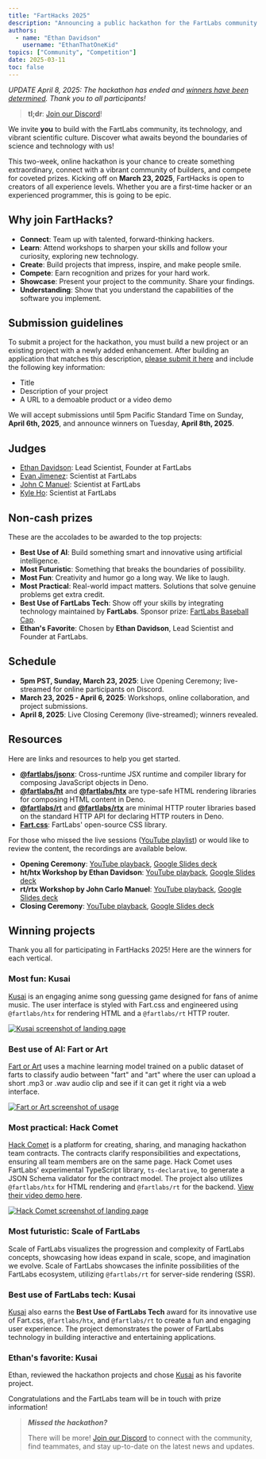 ```yaml
---
title: "FartHacks 2025"
description: "Announcing a public hackathon for the FartLabs community."
authors:
  - name: "Ethan Davidson"
    username: "EthanThatOneKid"
topics: ["Community", "Competition"]
date: 2025-03-11
toc: false
---
```


_UPDATE April 8, 2025: The hackathon has ended and
[winners have been determined](#winning-projects). Thank you to all
participants!_

> **tl;dr**: [Join our Discord](https://go.fart.tools/chat)!

We invite **you** to build with the FartLabs community, its technology, and
vibrant scientific culture. Discover what awaits beyond the boundaries of
science and technology with us!

This two-week, online hackathon is your chance to create something
extraordinary, connect with a vibrant community of builders, and compete for
coveted prizes. Kicking off on **March 23, 2025**, FartHacks is open to creators
of all experience levels. Whether you are a first-time hacker or an experienced
programmer, this is going to be epic.

## Why join FartHacks?

- **Connect**: Team up with talented, forward-thinking hackers.
- **Learn**: Attend workshops to sharpen your skills and follow your curiosity,
  exploring new technology.
- **Create**: Build projects that impress, inspire, and make people smile.
- **Compete**: Earn recognition and prizes for your hard work.
- **Showcase**: Present your project to the community. Share your findings.
- **Understanding**: Show that you understand the capabilities of the software
  you implement.

## Submission guidelines

To submit a project for the hackathon, you must build a new project or an
existing project with a newly added enhancement. After building an application
that matches this description,
[please submit it here](https://go.fart.tools/hackathon-submit) and include the
following key information:

- Title
- Description of your project
- A URL to a demoable product or a video demo

We will accept submissions until 5pm Pacific Standard Time on Sunday, **April
6th, 2025**, and announce winners on Tuesday, **April 8th, 2025**.

## Judges

- [Ethan Davidson](https://github.com/EthanThatOneKid): Lead Scientist, Founder
  at FartLabs
- [Evan Jimenez](https://github.com/EvanCPSC): Scientist at FartLabs
- [John C Manuel](https://github.com/johncmanuel): Scientist at FartLabs
- [Kyle Ho](https://github.com/KQPH): Scientist at FartLabs

## Non-cash prizes

These are the accolades to be awarded to the top projects:

- **Best Use of AI**: Build something smart and innovative using artificial
  intelligence.
- **Most Futuristic**: Something that breaks the boundaries of possibility.
- **Most Fun**: Creativity and humor go a long way. We like to laugh.
- **Most Practical**: Real-world impact matters. Solutions that solve genuine
  problems get extra credit.
- **Best Use of FartLabs Tech**: Show off your skills by integrating technology
  maintained by **FartLabs**. Sponsor prize:
  [FartLabs Baseball Cap](https://shop.fartlabs.org/products/fartlabs-baseball-cap).
- **Ethan's Favorite**: Chosen by **Ethan Davidson**, Lead Scientist and Founder
  at FartLabs.

## Schedule

- **5pm PST, Sunday, March 23, 2025**: Live Opening Ceremony; live-streamed for
  online participants on Discord.
- **March 23, 2025 - April 6, 2025**: Workshops, online collaboration, and
  project submissions.
- **April 8, 2025**: Live Closing Ceremony (live-streamed); winners revealed.

## Resources

Here are links and resources to help you get started.

- [**@fartlabs/jsonx**](https://github.com/FartLabs/jsonx): Cross-runtime JSX
  runtime and compiler library for composing JavaScript objects in Deno.
- [**@fartlabs/ht**](https://github.com/FartLabs/ht) and
  [**@fartlabs/htx**](https://github.com/FartLabs/htx) are type-safe HTML
  rendering libraries for composing HTML content in Deno.
- [**@fartlabs/rt**](https://github.com/FartLabs/rt) and
  [**@fartlabs/rtx**](https://github.com/FartLabs/rtx) are minimal HTTP router
  libraries based on the standard HTTP API for declaring HTTP routers in Deno.
- [**Fart.css**](https://css.fart.tools/): FartLabs' open-source CSS library.

For those who missed the live sessions
([YouTube playlist](https://www.youtube.com/playlist?list=PL4gn8nYhtc_6Ktq47RGnDPswBMaY8h754&si=jOIOgYCUCgPi_brl))
or would like to review the content, the recordings are available below.

- **Opening Ceremony**: [YouTube playback](https://youtu.be/bbeME9BaSKs),
  [Google Slides deck](https://docs.google.com/presentation/d/1-LhqrvFEPZmx6t2sqAV6eDoLzxbxVWic5_7zmDANZDA/edit?usp=sharing)
- **ht/htx Workshop by Ethan Davidson**:
  [YouTube playback](https://youtu.be/8G6ZNsF27bQ),
  [Google Slides deck](https://docs.google.com/presentation/d/1rL5VYeAQZJuv16WEhdqfVsyI8v62QL6kCnavexg1ie4/edit?usp=sharing)
- **rt/rtx Workshop by John Carlo Manuel**:
  [YouTube playback](https://youtu.be/tQq3OK1ND1g),
  [Google Slides deck](https://docs.google.com/presentation/d/1uD_AvgMYsGOkEDVd2jt3Z1J1N7At6DT2ElQ0s5FsDfo/edit?usp=sharing)
- **Closing Ceremony**: [YouTube playback](https://youtu.be/YRtKfJ6_kcU),
  [Google Slides deck](https://docs.google.com/presentation/d/1RCcadLHoBgYNTamDiavp8Vs7v1aozvZzotDjMTHnv2o/edit?usp=sharing)

## Winning projects

Thank you all for participating in FartHacks 2025! Here are the winners for each
vertical.

### Most fun: Kusai

[Kusai](https://kusai-921.deno.dev/) is an engaging anime song guessing game
designed for fans of anime music. The user interface is styled with Fart.css and
engineered using `@fartlabs/htx` for rendering HTML and a `@fartlabs/rt` HTTP
router.

[![Kusai screenshot of landing page](https://github.com/user-attachments/assets/dcea1b11-71af-4818-b9bb-1fced359c2fd)](https://github.com/FartLabs/hackathon/issues/5)

### Best use of AI: Fart or Art

[Fart or Art](https://github.com/sidvasu/Fart-or-Art) uses a machine learning
model trained on a public dataset of farts to classify audio between "fart" and
"art" where the user can upload a short .mp3 or .wav audio clip and see if it
can get it right via a web interface.

[![Fart or Art screenshot of usage](https://github.com/user-attachments/assets/3ae528f2-447f-4777-afae-8f6e2f8a2515)](https://github.com/FartLabs/hackathon/issues/1)

### Most practical: Hack Comet

[Hack Comet](https://hack-comet.deno.dev/) is a platform for creating, sharing,
and managing hackathon team contracts. The contracts clarify responsibilities
and expectations, ensuring all team members are on the same page. Hack Comet
uses FartLabs' experimental TypeScript library, `ts-declarative`, to generate a
JSON Schema validator for the contract model. The project also utilizes
`@fartlabs/htx` for HTML rendering and `@fartlabs/rt` for the backend.
[View their video demo here](https://www.youtube.com/watch?v=4cGKLzlk4DE).

[![Hack Comet screenshot of landing page](https://github.com/user-attachments/assets/197fc145-329c-43ce-82f6-df96b78a02a0)](https://github.com/FartLabs/hackathon/issues/3)

### Most futuristic: Scale of FartLabs

Scale of FartLabs visualizes the progression and complexity of FartLabs
concepts, showcasing how ideas expand in scale, scope, and imagination we
evolve. Scale of FartLabs showcases the infinite possibilities of the FartLabs
ecosystem, utilizing `@fartlabs/rt` for server-side rendering (SSR).

### Best use of FartLabs tech: Kusai

[Kusai](https://kusai-921.deno.dev/) also earns the **Best Use of FartLabs
Tech** award for its innovative use of Fart.css, `@fartlabs/htx`, and
`@fartlabs/rt` to create a fun and engaging user experience. The project
demonstrates the power of FartLabs technology in building interactive and
entertaining applications.

### Ethan's favorite: Kusai

Ethan, reviewed the hackathon projects and chose
[Kusai](https://kusai-921.deno.dev/) as his favorite project.

Congratulations and the FartLabs team will be in touch with prize information!

> _**Missed the hackathon?**_
>
> There will be more! [Join our Discord](https://go.fart.tools/chat) to connect
> with the community, find teammates, and stay up-to-date on the latest news and
> updates.
